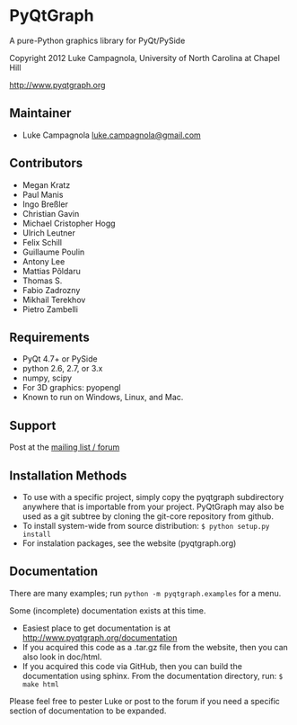 PyQtGraph
=========

A pure-Python graphics library for PyQt/PySide

Copyright 2012 Luke Campagnola, University of North Carolina at Chapel Hill

<http://www.pyqtgraph.org>

Maintainer
----------

  * Luke Campagnola   <luke.campagnola@gmail.com>

Contributors
------------

  * Megan Kratz
  * Paul Manis
  * Ingo Breßler
  * Christian Gavin
  * Michael Cristopher Hogg
  * Ulrich Leutner
  * Felix Schill
  * Guillaume Poulin
  * Antony Lee
  * Mattias Põldaru
  * Thomas S.
  * Fabio Zadrozny
  * Mikhail Terekhov
  * Pietro Zambelli

Requirements
------------

  * PyQt 4.7+ or PySide
  * python 2.6, 2.7, or 3.x
  * numpy, scipy
  * For 3D graphics: pyopengl
  * Known to run on Windows, Linux, and Mac.

Support
-------

  Post at the [mailing list / forum](https://groups.google.com/forum/?fromgroups#!forum/pyqtgraph)

Installation Methods
--------------------

  * To use with a specific project, simply copy the pyqtgraph subdirectory
      anywhere that is importable from your project. PyQtGraph may also be
      used as a git subtree by cloning the git-core repository from github.
  * To install system-wide from source distribution:
        `$ python setup.py install`
  * For instalation packages, see the website (pyqtgraph.org)

Documentation
-------------

There are many examples; run `python -m pyqtgraph.examples` for a menu.

Some (incomplete) documentation exists at this time.
  * Easiest place to get documentation is at <http://www.pyqtgraph.org/documentation>
  * If you acquired this code as a .tar.gz file from the website, then you can also look in
      doc/html.
  * If you acquired this code via GitHub, then you can build the documentation using sphinx.
      From the documentation directory, run:
          `$ make html`
  
Please feel free to pester Luke or post to the forum if you need a specific
  section of documentation to be expanded.
